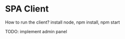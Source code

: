 # SPA Client
How to run the client? install node, npm install, npm start

TODO: implement admin panel

